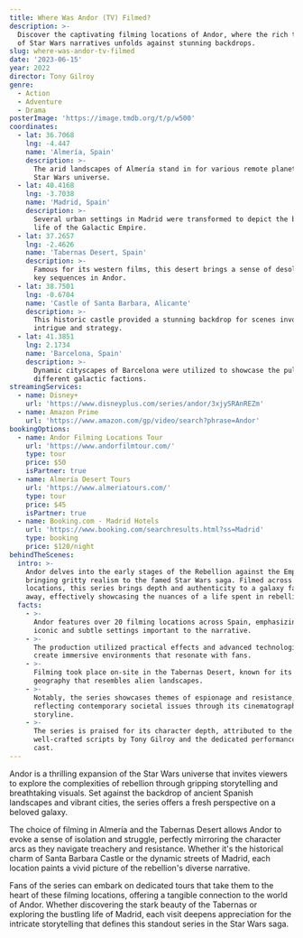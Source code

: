 ```yaml
---
title: Where Was Andor (TV) Filmed?
description: >-
  Discover the captivating filming locations of Andor, where the rich tapestry
  of Star Wars narratives unfolds against stunning backdrops.
slug: where-was-andor-tv-filmed
date: '2023-06-15'
year: 2022
director: Tony Gilroy
genre:
  - Action
  - Adventure
  - Drama
posterImage: 'https://image.tmdb.org/t/p/w500'
coordinates:
  - lat: 36.7068
    lng: -4.447
    name: 'Almería, Spain'
    description: >-
      The arid landscapes of Almería stand in for various remote planets in the
      Star Wars universe.
  - lat: 40.4168
    lng: -3.7038
    name: 'Madrid, Spain'
    description: >-
      Several urban settings in Madrid were transformed to depict the bustling
      life of the Galactic Empire.
  - lat: 37.2657
    lng: -2.4626
    name: 'Tabernas Desert, Spain'
    description: >-
      Famous for its western films, this desert brings a sense of desolation to
      key sequences in Andor.
  - lat: 38.7501
    lng: -0.6704
    name: 'Castle of Santa Barbara, Alicante'
    description: >-
      This historic castle provided a stunning backdrop for scenes involving
      intrigue and strategy.
  - lat: 41.3851
    lng: 2.1734
    name: 'Barcelona, Spain'
    description: >-
      Dynamic cityscapes of Barcelona were utilized to showcase the pulse of
      different galactic factions.
streamingServices:
  - name: Disney+
    url: 'https://www.disneyplus.com/series/andor/3xjySRAnREZm'
  - name: Amazon Prime
    url: 'https://www.amazon.com/gp/video/search?phrase=Andor'
bookingOptions:
  - name: Andor Filming Locations Tour
    url: 'https://www.andorfilmtour.com/'
    type: tour
    price: $50
    isPartner: true
  - name: Almería Desert Tours
    url: 'https://www.almeriatours.com/'
    type: tour
    price: $45
    isPartner: true
  - name: Booking.com - Madrid Hotels
    url: 'https://www.booking.com/searchresults.html?ss=Madrid'
    type: booking
    price: $120/night
behindTheScenes:
  intro: >-
    Andor delves into the early stages of the Rebellion against the Empire,
    bringing gritty realism to the famed Star Wars saga. Filmed across diverse
    locations, this series brings depth and authenticity to a galaxy far, far
    away, effectively showcasing the nuances of a life spent in rebellion.
  facts:
    - >-
      Andor features over 20 filming locations across Spain, emphasizing both
      iconic and subtle settings important to the narrative.
    - >-
      The production utilized practical effects and advanced technologies to
      create immersive environments that resonate with fans.
    - >-
      Filming took place on-site in the Tabernas Desert, known for its unique
      geography that resembles alien landscapes.
    - >-
      Notably, the series showcases themes of espionage and resistance,
      reflecting contemporary societal issues through its cinematography and
      storyline.
    - >-
      The series is praised for its character depth, attributed to the
      well-crafted scripts by Tony Gilroy and the dedicated performances of the
      cast.
---
```


<AndorGuide />

Andor is a thrilling expansion of the Star Wars universe that invites viewers to explore the complexities of rebellion through gripping storytelling and breathtaking visuals. Set against the backdrop of ancient Spanish landscapes and vibrant cities, the series offers a fresh perspective on a beloved galaxy.

The choice of filming in Almería and the Tabernas Desert allows Andor to evoke a sense of isolation and struggle, perfectly mirroring the character arcs as they navigate treachery and resistance. Whether it's the historical charm of Santa Barbara Castle or the dynamic streets of Madrid, each location paints a vivid picture of the rebellion's diverse narrative.

Fans of the series can embark on dedicated tours that take them to the heart of these filming locations, offering a tangible connection to the world of Andor. Whether discovering the stark beauty of the Tabernas or exploring the bustling life of Madrid, each visit deepens appreciation for the intricate storytelling that defines this standout series in the Star Wars saga.
